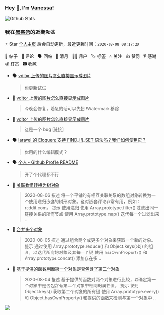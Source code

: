 ### Hey 👋, I'm [Vanessa](http://vanessa.b3log.org/)!

![Github Stats](https://github-readme-stats.vercel.app/api?username=Vanessa219&show_icons=true)

<!--events start -->

### 我在[黑客派](https://hacpai.com)的近期动态

⭐️ Star [个人主页](https://github.com/Vanessa219/Vanessa219) 后会自动更新，最近更新时间：`2020-08-08 08:17:20`

📝 帖子 &nbsp; 💬 评论 &nbsp; 🗣 回帖 &nbsp; 🌙 清月 &nbsp; 👨‍💻 用户 &nbsp; 🏷️ 标签 &nbsp; ⭐️ 关注 &nbsp; 👍 赞同 &nbsp; 💗 感谢 &nbsp; 💰 打赏 &nbsp; 🗃 收藏

* 🗣 [vditor 上传的图片怎么直接显示成图片](https://hacpai.com/article/1596703358584/comment/1596796086535#comments)

  > 你更新试试
* 💬 [vditor 上传的图片怎么直接显示成图片](https://hacpai.com/article/1596703358584/comment/1596789347904#comments)

  > 今晚会修复，着急的话可以先把 !Watermark 移除
* 💬 [vditor 上传的图片怎么直接显示成图片](https://hacpai.com/article/1596703358584/comment/1596761983398#comments)

  > 这是一个 bug [链接]
* 🗣 [laravel 的 Eloquent 支持 FIND_IN_SET 语法吗？我们如何使用它？](https://hacpai.com/article/1596695167053/comment/1596695409007#comments)

  > 你用的什么编辑模式？
* 🗣 [个人 - Github Profile README](https://hacpai.com/article/1595075885588/comment/1596679820817#comments)

  > 开了个代理都不行
* 📝 [关联数组转换为树对象](https://hacpai.com/article/1596676537177)

  > 2020-08-06 描述 将一个平铺的有相互关联关系的数组对象转换为一个使用递归嵌套的树形对象。这对嵌套评论非常有用，例如：reddit.com。 提示 使用递归 使用 Array.prototype.filter() 过滤出同一链接关系的所有节点 使用 Array.prototype.map() 迭代每一个过滤出来 ..
* 📝 [合并多个对象](https://hacpai.com/article/1596674376465)

  > 2020-08-05 描述 通过组合两个或更多个对象来获取一个新的对象。 提示 通过使用 Array.prototype.reduce() 和 Object.keys(obj) 的组合，以迭代所有的对象及其每一个键 使用 hasOwnProperty() 和 Array.prototype.concat() 添加存在多 ..
* 📝 [基于提供的函数判断第一个对象是否包含了第二个对象](https://hacpai.com/article/1596509467885)

  > 2020-08-04 描述 基于提供的函数对两个对象进行比较，以确定第一个对象中是否包含有第二个对象中相同的属性值。 提示 使用 Object.keys() 获取第二个对象的所有键 使用 Array.prototype.every() 和 Object.hasOwnProperty() 和提供的函数来检测与第一个对象中 ..


<!--events end -->

<a title="Hits" target="_blank" href="https://github.com/Vanessa219/Vanessa219"><img src="https://hits.b3log.org/Vanessa219/Vanessa219.svg"></a>
